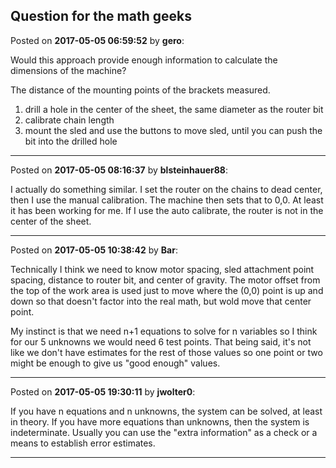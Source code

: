 ## Question for the math geeks
Posted on **2017-05-05 06:59:52** by **gero**:

Would this approach provide enough information to calculate the dimensions of the machine?

The distance of the mounting points of the brackets measured.
1) drill a hole in the center of the sheet, the same diameter as the router bit
2) calibrate chain length
3) mount the sled and use the buttons to move sled, until you can push the bit into the drilled hole

---

Posted on **2017-05-05 08:16:37** by **blsteinhauer88**:

I actually do something similar.  I set the router on the chains to dead center, then I use the manual calibration.  The machine then sets that to 0,0.   At least it has been working for me.  If I use the auto calibrate, the router is not in the center of the sheet.

---

Posted on **2017-05-05 10:38:42** by **Bar**:

Technically I think we need to know motor spacing, sled attachment point spacing, distance to router bit, and center of gravity.  The motor offset from the top of the work area is used just to move where the (0,0) point is up and down so that doesn't factor into the real math, but wold move that center point.

My instinct is that we need n+1 equations to solve for n variables so I think for our 5 unknowns we would need 6 test points. That being said, it's not like we don't have estimates for the rest of those values so one point or two might be enough to give us "good enough" values.

---

Posted on **2017-05-05 19:30:11** by **jwolter0**:

If you have n equations and n unknowns, the system can be solved, at least in theory. If you have more equations than unknowns, then the system is indeterminate. Usually you can use the "extra information" as a check or a means to establish error estimates.

---

